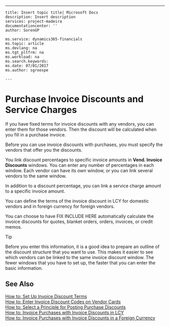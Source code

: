 ---
    title: Insert topic title| Microsoft Docs
    description: Insert description
    services: project-madeira
    documentationcenter: ''
    author: SorenGP

    ms.service: dynamics365-financials
    ms.topic: article
    ms.devlang: na
    ms.tgt_pltfrm: na
    ms.workload: na
    ms.search.keywords:
    ms.date: 07/01/2017
    ms.author: sgroespe

    ---
# Purchase Invoice Discounts and Service Charges
If you have fixed terms for invoice discounts with any vendors, you can enter them for those vendors. Then the discount will be calculated when you fill in a purchase invoice.  
  
 Before you can use invoice discounts with purchases, you must specify the vendors that offer you the discounts.  
  
 You link discount percentages to specific invoice amounts in **Vend. Invoice Discounts** windows. You can enter any number of percentages in each window. Each vendor can have its own window, or you can link several vendors to the same window.  
  
 In addition to a discount percentage, you can link a service charge amount to a specific invoice amount.  
  
 You can define the terms of the invoice discount in LCY for domestic vendors and in foreign currency for foreign vendors.  
  
 You can choose to have FIX INCLUDE HERE<!--[!INCLUDE[navnow](../ApplicationDesign/includes/navnow_md.md)] --> automatically calculate the invoice discounts for quotes, blanket orders, orders, invoices, or credit memos.  
  
> [!TIP]  
>  Before you enter this information, it is a good idea to prepare an outline of the discount structure that you want to use. This makes it easier to see which vendors can be linked to the same invoice discount window. The fewer windows that you have to set up, the faster that you can enter the basic information.  
  
## See Also  
 [How to: Set Up Invoice Discount Terms](../Purchasing/how-to-set-up-invoice-discount-terms.md)   
 [How to: Enter Invoice Discount Codes on Vendor Cards](../Purchasing/how-to-enter-invoice-discount-codes-on-vendor-cards.md)   
 [How to: Select a Principle for Posting Purchase Discounts](../Finance/how-to-select-a-principle-for-posting-purchase-discounts.md)   
 [How to: Invoice Purchases with Invoice Discounts in LCY](../Finance/how-to-invoice-purchases-with-invoice-discounts-in-lcy.md)   
 [How to: Invoice Purchases with Invoice Discounts in a Foreign Currency](../Finance/how-to-invoice-purchases-with-invoice-discounts-in-a-foreign-currency.md)